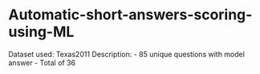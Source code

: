 # Automatic-short-answers-scoring-using-ML

Dataset used: Texas2011 
Description:
    - 85 unique questions with model answer
    - Total of 36
